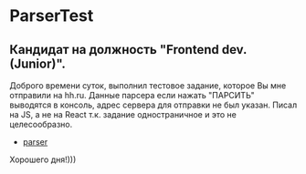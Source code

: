 # ParserTest 
## Кандидат на должность "Frontend dev. (Junior)".
Доброго времени суток, выполнил тестовое задание, которое Вы мне отправили на hh.ru.
Данные парсера если нажать "ПАРСИТЬ" выводятся в консоль, адрес сервера для отправки
не был указан.
Писал на JS, а не на React т.к. задание одностраничное и это не целесообразно.

- [parser](https://kiritpro.github.io/parserTest/)

Хорошего дня!)))
